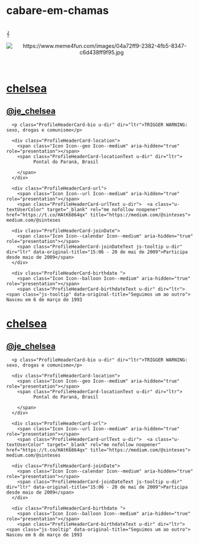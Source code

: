 # cabare-em-chamas 
<br>
𝄞
<br>
<p align="center">
  <img scr="https://www.meme4fun.com/images/04a72ff9-2382-4fb5-8347-c6d438ff9f95.jpg" alt="https://www.meme4fun.com/images/04a72ff9-2382-4fb5-8347-c6d438ff9f95.jpg" mouseover="taca fogo em tudo!"/>
</p>
<br>
<p>
  
  <h1 class="ProfileHeaderCard-name">
    <a href="/je_chelsea" class="ProfileHeaderCard-nameLink u-textInheritColor js-nav">
      chelsea</a>
  </h1>

  <h2 class="ProfileHeaderCard-screenname u-inlineBlock u-dir" dir="ltr">
    <a class="ProfileHeaderCard-screennameLink u-linkComplex js-nav" href="/je_chelsea">
      <span class="username u-dir" dir="ltr">@<b class="u-linkComplex-target">je_chelsea</b></span>
    </a>
  </h2>

      <p class="ProfileHeaderCard-bio u-dir" dir="ltr">TRIGGER WARNING: sexo, drogas e comunismo</p>

      <div class="ProfileHeaderCard-location">
        <span class="Icon Icon--geo Icon--medium" aria-hidden="true" role="presentation"></span>
        <span class="ProfileHeaderCard-locationText u-dir" dir="ltr">
              Pontal do Paraná, Brasil

        </span>
      </div>

      <div class="ProfileHeaderCard-url">
        <span class="Icon Icon--url Icon--medium" aria-hidden="true" role="presentation"></span>
        <span class="ProfileHeaderCard-urlText u-dir">  <a class="u-textUserColor" target="_blank" rel="me nofollow noopener" href="https://t.co/HAtK6864qx" title="https://medium.com/@sinteses">
    medium.com/@sinteses
  </a>

</span>
      </div>



      <div class="ProfileHeaderCard-joinDate">
        <span class="Icon Icon--calendar Icon--medium" aria-hidden="true" role="presentation"></span>
        <span class="ProfileHeaderCard-joinDateText js-tooltip u-dir" dir="ltr" data-original-title="15:06 - 20 de mai de 2009">Participa desde maio de 2009</span>
      </div>

      <div class="ProfileHeaderCard-birthdate ">
        <span class="Icon Icon--balloon Icon--medium" aria-hidden="true" role="presentation"></span>
        <span class="ProfileHeaderCard-birthdateText u-dir" dir="ltr"><span class="js-tooltip" data-original-title="Seguimos um ao outro">    Nasceu em 6 de março de 1993
</span>
</span>
      </div>



  <h1 class="ProfileHeaderCard-name">
    <a href="/je_chelsea" class="ProfileHeaderCard-nameLink u-textInheritColor js-nav">
      chelsea</a>
  </h1>

  <h2 class="ProfileHeaderCard-screenname u-inlineBlock u-dir" dir="ltr">
    <a class="ProfileHeaderCard-screennameLink u-linkComplex js-nav" href="/je_chelsea">
      <span class="username u-dir" dir="ltr">@<b class="u-linkComplex-target">je_chelsea</b></span>
    </a>
  </h2>

      <p class="ProfileHeaderCard-bio u-dir" dir="ltr">TRIGGER WARNING: sexo, drogas e comunismo</p>

      <div class="ProfileHeaderCard-location">
        <span class="Icon Icon--geo Icon--medium" aria-hidden="true" role="presentation"></span>
        <span class="ProfileHeaderCard-locationText u-dir" dir="ltr">
              Pontal do Paraná, Brasil

        </span>
      </div>

      <div class="ProfileHeaderCard-url">
        <span class="Icon Icon--url Icon--medium" aria-hidden="true" role="presentation"></span>
        <span class="ProfileHeaderCard-urlText u-dir">  <a class="u-textUserColor" target="_blank" rel="me nofollow noopener" href="https://t.co/HAtK6864qx" title="https://medium.com/@sinteses">
    medium.com/@sinteses
  </a>

</span>
      </div>



      <div class="ProfileHeaderCard-joinDate">
        <span class="Icon Icon--calendar Icon--medium" aria-hidden="true" role="presentation"></span>
        <span class="ProfileHeaderCard-joinDateText js-tooltip u-dir" dir="ltr" data-original-title="15:06 - 20 de mai de 2009">Participa desde maio de 2009</span>
      </div>

      <div class="ProfileHeaderCard-birthdate ">
        <span class="Icon Icon--balloon Icon--medium" aria-hidden="true" role="presentation"></span>
        <span class="ProfileHeaderCard-birthdateText u-dir" dir="ltr"><span class="js-tooltip" data-original-title="Seguimos um ao outro">    Nasceu em 6 de março de 1993
</span>
</span>
      </div>
